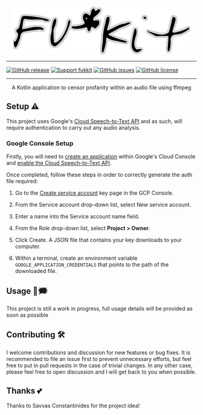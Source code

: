 <p align="center" width="400">
    <img src="https://raw.githubusercontent.com/ed-george/fukkit/master/images/logo.png">
        
</p>

--------------

[![GitHub release](https://img.shields.io/github/release/ed-george/fukkit.svg)](https://github.com/ed-george/fukkit/releases) [![Support fukkit](https://img.shields.io/badge/buy%20me%20a%20beer-via%20beerpay-f85d5d.svg)](https://beerpay.io/ed-george/fukkit) [![GitHub issues](https://img.shields.io/github/issues/ed-george/fukkit.svg)](https://github.com/ed-george/fukkit/issues) [![GitHub license](https://img.shields.io/badge/license-Apache%202.0-blue.svg)](https://raw.githubusercontent.com/ed-george/fukkit/master/LICENSE)

--------------

<p align="center" width="400">
    A Kotlin application to censor profanity within an audio file using ffmpeg
</p>


## Setup ⚠️

This project uses Google's [Cloud Speech-to-Text API](https://cloud.google.com/speech-to-text/docs/reference/libraries) and as such, will require authentication to carry out any audio analysis.

### Google Console Setup

Firstly, you will need to [create an application](https://console.developers.google.com/projectcreate) within Google's Cloud Console and [enable the Cloud Speech-to-Text API](https://console.developers.google.com/apis/api/speech.googleapis.com/overview).

Once completed, follow these steps in order to correctly generate the auth file required:

1. Go to the [Create service account](https://console.cloud.google.com/apis/credentials/serviceaccountkey) key page in the GCP Console.

2. From the Service account drop-down list, select New service account.

3. Enter a name into the Service account name field.

4. From the Role drop-down list, select **Project > Owner**.

5. Click Create. A JSON file that contains your key downloads to your computer.

6. Within a terminal, create an environment variable `GOOGLE_APPLICATION_CREDENTIALS` that points to the path of the downloaded file.

## Usage 🙊🗯

This project is still a work in progress, full usage details will be provided as soon as possible 

## Contributing 🛠

I welcome contributions and discussion for new features or bug fixes. It is recommended to file an issue first to prevent unnecessary efforts, but feel free to put in pull requests in the case of trivial changes. In any other case, please feel free to open discussion and I will get back to you when possible.

## Thanks 💕

Thanks to Savvas Constantinides for the project idea!



 

